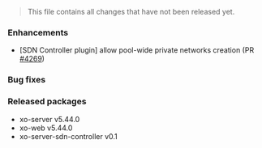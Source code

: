 > This file contains all changes that have not been released yet.

### Enhancements

- [SDN Controller plugin] allow pool-wide private networks creation (PR [#4269](https://github.com/vatesfr/xen-orchestra/pull/4269))

### Bug fixes

### Released packages

- xo-server v5.44.0
- xo-web v5.44.0
- xo-server-sdn-controller v0.1
